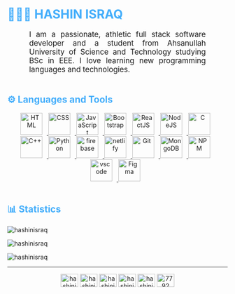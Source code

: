 <h1 style="color: #44AEFB;"> 👨🏻‍💻 HASHIN ISRAQ</h1>

<p align:"center" style="text-align: justify; margin: 0 50px; font-size: 17px;" >
    I am a passionate, athletic full stack software developer and a student from Ahsanullah University of Science and Technology studying BSc in EEE. I love learning new programming languages and technologies.
<br>
</p>
<br>

<!-- Languages and Tools -->
<h2 style="color: #44AEFB">⚙️ Languages and Tools</h2>
<!-- Icons Resources -->
<!-- https://devicon.dev/ -->
<!-- https://cdn.jsdelivr.net/npm/simple-icons@v3/icons/ -->
<div align="center">
  <a href="https://developer.mozilla.org/en-US/docs/Web/HTML" target="_blank" rel="noreferrer">
      <img  alt="HTML" height="50px" style="padding-right:10px;" src="https://cdn.jsdelivr.net/gh/devicons/devicon/icons/html5/html5-original.svg"/>
  </a>
  <a href="https://developer.mozilla.org/en-US/docs/Web/CSS" target="_blank" rel="noreferrer">
      <img  alt="CSS" height="50px" style="padding-right:10px;" src="https://cdn.jsdelivr.net/gh/devicons/devicon/icons/css3/css3-original.svg"/>
  </a>
  <a href="https://developer.mozilla.org/en-US/docs/Web/JavaScript" target="_blank" rel="noreferrer">
      <img  alt="JavaScript" height="50px" style="padding-right:10px;" src="https://cdn.jsdelivr.net/gh/devicons/devicon/icons/javascript/javascript-plain.svg"/>
  </a>
  <a href="https://getbootstrap.com/" target="_blank" rel="noreferrer">
      <img  alt="Bootstrap" height="50px" style="padding-right:10px;" src="https://cdn.jsdelivr.net/gh/devicons/devicon/icons/bootstrap/bootstrap-original.svg"/>
  </a>
  <a href="https://reactjs.org/" target="_blank" rel="noreferrer">
      <img  alt="ReactJS" height="50px" style="padding-right:10px;" src="https://cdn.jsdelivr.net/gh/devicons/devicon/icons/react/react-original.svg" />
  </a>
  <a href="https://nodejs.org/en/" target="_blank" rel="noreferrer">
      <img  alt="NodeJS" height="50px" style="padding-right:10px;" src="https://cdn.jsdelivr.net/gh/devicons/devicon/icons/nodejs/nodejs-original.svg"/>
  </a>
  <a href="https://www.cprogramming.com/" target="_blank" rel="noreferrer">
      <img  alt="C" height="50px" style="padding-right:10px;" src="https://cdn.jsdelivr.net/gh/devicons/devicon/icons/c/c-original.svg"/>
  </a>
  <a href="https://cplusplus.com/" target="_blank" rel="noreferrer">
      <img  alt="C++" height="50px" style="padding-right:10px;" src="https://cdn-icons-png.flaticon.com/512/6132/6132222.png"/>
  </a>
  <a href="https://www.python.org/" target="_blank" rel="noreferrer">
      <img  alt="Python" height="50px" style="padding-right:10px;" src="https://cdn.jsdelivr.net/gh/devicons/devicon/icons/python/python-original.svg"/>
  </a>
  <a href="https://firebase.google.com/" target="_blank" rel="noreferrer">
      <img  alt="firebase" height="50px" style="padding-right:10px;" src="https://cdn.jsdelivr.net/gh/devicons/devicon/icons/firebase/firebase-plain.svg"/>
  </a>
  <a href="https://www.netlifycms.org/" target="_blank" rel="noreferrer">
      <img  alt="netlify" height="50px" style="padding-right:10px;" src="https://cdn.iconscout.com/icon/free/png-256/netlify-3628945-3030170.png"/>
  </a>
  <a href="https://git-scm.com/" target="_blank" rel="noreferrer">
      <img  alt="Git" height="50px" style="padding-right:10px;" src="https://cdn.jsdelivr.net/gh/devicons/devicon/icons/git/git-original.svg"/>
  </a>
  <a href="https://www.mongodb.com/" target="_blank" rel="noreferrer">
      <img  alt="MongoDB" height="50px" style="padding-right:10px;" src="https://cdn.jsdelivr.net/gh/devicons/devicon/icons/mongodb/mongodb-original.svg"/>
  </a>
  <a href="https://www.npmjs.com/" target="_blank" rel="noreferrer">
      <img  alt="NPM" height="50px" style="padding-right:10px;" src="https://cdn.jsdelivr.net/gh/devicons/devicon/icons/npm/npm-original-wordmark.svg"/>
  </a>
  <a href="https://code.visualstudio.com/" target="_blank" rel="noreferrer">
      <img  alt="vscode" height="50px" style="padding-right:10px;"src="https://cdn.jsdelivr.net/gh/devicons/devicon/icons/vscode/vscode-original.svg"/>
  </a>
  <a href="https://www.figma.com/" target="_blank" rel="noreferrer">
      <img  alt="Figma" height="50px" style="padding-right:10px;" src="https://cdn.jsdelivr.net/gh/devicons/devicon/icons/figma/figma-original.svg"/>
  </a>
</div>
<br>

<!-- Statistics -->
<h2 style="color: #44AEFB">📊 Statistics</h2>

<!-- Begin Stats Cards -->
<p><img align="center" src="https://github-readme-stats.vercel.app/api/top-langs/?username=hashinisraq&layout=compact&show_icons=true&theme=algolia&border_radius=20" alt="hashinisraq" /></p>

<p><img align="center" src="https://github-readme-stats.vercel.app/api?username=hashinisraq&show=stars&count_private=true&show_icons=true&theme=algolia&border_radius=20" alt="hashinisraq" /></p>

<p><img align="center" src="https://streak-stats.demolab.com?user=hashinisraq&show=stars&count_private=true&theme=algolia&border_radius=20" alt="hashinisraq" /></p>
<!--  End Stats Cards -->

---
<!-- Begin Footer -->
<div class="footer" align="center" style="margin:15px;">
    <p align="center">
<a href="https://linkedin.com/in/hashinisraq" target="blank"><img align="center" src="https://raw.githubusercontent.com/rahuldkjain/github-profile-readme-generator/master/src/images/icons/Social/linked-in-alt.svg" alt="hashinisraq" height="30" width="40" /></a>
<a href="https://fb.com/hashinisraqhi" target="blank"><img align="center" src="https://raw.githubusercontent.com/rahuldkjain/github-profile-readme-generator/master/src/images/icons/Social/facebook.svg" alt="hashinisraqhi" height="30" width="40" /></a>
<a href="https://instagram.com/hashinisraq" target="blank"><img align="center" src="https://raw.githubusercontent.com/rahuldkjain/github-profile-readme-generator/master/src/images/icons/Social/instagram.svg" alt="hashinisraq" height="30" width="40" /></a>
<a href="https://www.hackerrank.com/hashinisraq" target="blank"><img align="center" src="https://raw.githubusercontent.com/rahuldkjain/github-profile-readme-generator/master/src/images/icons/Social/hackerrank.svg" alt="hashinisraq" height="30" width="40" /></a>
<a href="https://codeforces.com/profile/hashinisraq" target="blank"><img align="center" src="https://raw.githubusercontent.com/rahuldkjain/github-profile-readme-generator/master/src/images/icons/Social/codeforces.svg" alt="hashinisraq" height="30" width="40" /></a>
<a href="https://discord.gg/#7792" target="blank"><img align="center" src="https://raw.githubusercontent.com/rahuldkjain/github-profile-readme-generator/master/src/images/icons/Social/discord.svg" alt="7792" height="30" width="40" /></a>
</p>
</div>
<!-- End Footer -->

